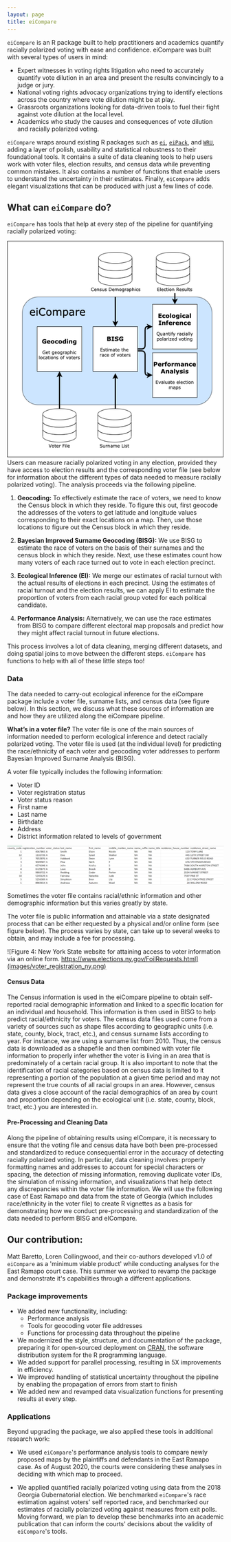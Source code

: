 ```yaml
---
layout: page
title: eiCompare
---
```


`eiCompare` is an R package built to help practitioners and academics quantify racially polarized voting with ease and confidence. eiCompare was built with several types of users in mind:

-   Expert witnesses in voting rights litigation who need to accurately quantify vote dilution in an area and present the results convincingly to a judge or jury.
-   National voting rights advocacy organizations trying to identify elections across the country where vote dilution might be at play.
-   Grassroots organizations looking for data-driven tools to fuel their fight against vote dilution at the local level.
-   Academics who study the causes and consequences of vote dilution and racially polarized voting.

`eiCompare` wraps around existing R packages such as [`ei`]([https://gking.harvard.edu/eiR](https://gking.harvard.edu/eiR)), [`eiPack`](https://www.rdocumentation.org/packages/eiPack/versions/0.1-7), and [`WRU`](https://github.com/kosukeimai/wru), adding a layer of polish, usability and statistical robustness to their foundational tools. It contains a suite of data cleaning tools to help users work with voter files, election results, and census data while preventing common mistakes.  It also contains a number of functions that enable users to understand the uncertainty in their estimates. Finally, `eiCompare` adds elegant visualizations that can be produced with just a few lines of code.

## What can `eiCompare` do?

`eiCompare` has tools that help at every step of the pipeline for quantifying racially polarized voting:

![eiCompare data science pipeline](images/eiCompare_diagram.png)
Users can measure racially polarized voting in any election, provided they have access to election results and the corresponding voter file (see below for information about the different types of data needed to measure racially polarized voting). The analysis proceeds via the following pipeline.

1. **Geocoding:** To effectively estimate the race of voters, we need to know the Census block in which they reside. To figure this out, first geocode the addresses of the voters to get latitude and longitude values corresponding to their exact locations on a map. Then, use those locations to figure out the Census block in which they reside.

2. **Bayesian Improved Surname Geocoding (BISG):** We use BISG to estimate the race of voters on the basis of their surnames and the census block in which they reside. Next, use these estimates count how many voters of each race turned out to vote in each election precinct.

3. **Ecological Inference (EI):** We merge our estimates of racial turnout with the actual results of elections in each precinct. Using the estimates of racial turnout and the election results, we can apply EI to estimate the proportion of voters from each racial group voted for each political candidate.

4. **Performance Analysis:** Alternatively, we can use the race estimates from BISG to compare different electoral map proposals and predict how they might affect racial turnout in future elections. 

This process involves a lot of data cleaning, merging different datasets, and doing spatial joins to move between the different steps. `eiCompare` has functions to help with all of these little steps too!


### Data


The data needed to carry-out ecological inference for the eiCompare package include a voter file, surname lists, and census data (see figure below). In this section, we discuss what these sources of information are and how they are utilized along the eiCompare pipeline.

**What’s in a voter file?**
The voter file is one of the main sources of information needed to perform ecological inference and detect racially polarized voting. The voter file is used (at the individual level) for predicting the race/ethnicity of each voter and geocoding voter addresses to perform Bayesian Improved Surname Analysis (BISG). 

A voter file typically includes the following information:

  * Voter ID
  * Voter registration status
  * Voter status reason
  * First name
  * Last name
  * Birthdate
  * Address
  * District information related to levels of government

![Figure 3: An example of a voter file with voter registration numbers/ids, voter status, and other demographic information.](images/voter_file_toy_example.png)


Sometimes the voter file contains racial/ethnic information and other demographic information but this varies greatly by state.

The voter file is public information and attainable via a state designated process that can be either requested by a physical and/or online form (see figure below). The process varies by state, can take up to several weeks to obtain, and may include a fee for processing.

![Figure 4: New York State website for attaining access to voter information via an online form. https://www.elections.ny.gov/FoilRequests.html](images/voter_registration_ny.png)

#### Census Data
The Census information is used in the eiCompare pipeline to obtain self-reported racial demographic information and linked to a specific location for an individual and household. This information is then used in BISG to help predict racial/ethnicity for voters. The census data files used come from a variety of sources such as shape files according to geographic units (i.e. state, county, block, tract, etc.), and census surname lists according to year. For instance, we are using a surname list from 2010.  Thus, the census data is downloaded as  a shapefile and then combined with voter file information to properly infer whether the voter is living in an area that is predominately of a certain racial group. It is also important to note that the identification of racial categories based on census data is limited to  it representing a portion of the population at a given time period and may not represent the true counts of all racial groups in an area. However, census data gives a close account of the racial demographics of an area by count and proportion depending on the ecological unit (i.e. state, county, block, tract, etc.) you are interested in. 

#### Pre-Processing and Cleaning Data

Along the pipeline of obtaining results using eICompare, it is necessary to ensure that the voting file and census data have both been pre-processed and standardized to reduce consequential error in the accuracy of detecting racially polarized voting. In particular, data cleaning involves: properly formatting names and addresses to account for special characters or spacing, the detection of missing information, removing duplicate voter IDs, the simulation of missing information, and visualizations that help detect any discrepancies within the voter file information. We will use the following case of East Ramapo and data from the state of Georgia (which includes race/ethnicity in the voter file) to create R vignettes as a basis for demonstrating how we conduct pre-processing and standardization of the data needed to perform BISG and eICompare. 

## Our contribution:

  Matt Baretto, Loren Collingwood, and their co-authors developed v1.0 of `eiCompare` as a  'minimum viable product' while conducting analyses for the East Ramapo court case. This summer we worked to revamp the package and demonstrate it's capabilities through a different applications.

### Package improvements

- We added new functionality, including:
	- Performance analysis
	- Tools for geocoding voter file addresses
	- Functions for processing data throughout the pipeline
- We modernized the style, structure, and documentation of the package, preparing it for open-sourced deployment on [CRAN](https://cran.r-project.org/), the software distribution system for the R programming language.
- We added support for parallel processing, resulting in 5X improvements in efficiency.
-  We improved handling of statistical uncertainty throughout the pipeline by enabling the propagation of errors from start to finish
- We added new and revamped data visualization functions for presenting results at every step.

### Applications

Beyond upgrading the package, we also applied these tools in additional research work:

- We used `eiCompare`'s performance analysis tools to compare newly proposed maps by the plaintiffs and defendants in the East Ramapo case. As of August 2020, the courts were considering these analyses in deciding with which map to proceed.

- We applied quantified racially polarized voting using data from the 2018 Georgia Gubernatorial election. We benchmarked `eiCompare`'s race estimation against voters' self reported race, and benchmarked our estimates of racially polarized voting against  measures from exit polls. Moving forward, we plan to develop these benchmarks into an academic publication that can inform the courts' decisions about the validity of `eiCompare`'s tools.
